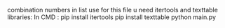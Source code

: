 combination numbers in list
use for this file u need itertools and texttable libraries:
In CMD :
pip install itertools
pip install texttable
python main.py
